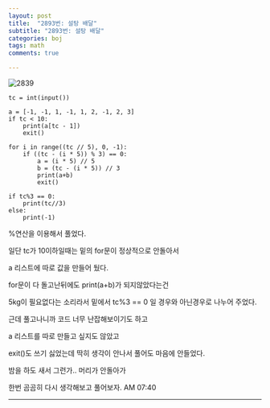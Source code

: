 ```yaml
---
layout: post
title:  "2893번: 설탕 배달"
subtitle: "2893번: 설탕 배달"
categories: boj
tags: math
comments: true

---
```


![2839](https://user-images.githubusercontent.com/56789064/87886905-83c85380-ca5b-11ea-8c1e-4c9efb044537.jpg)


```
tc = int(input())

a = [-1, -1, 1, -1, 1, 2, -1, 2, 3]
if tc < 10:
    print(a[tc - 1])
    exit()

for i in range((tc // 5), 0, -1):
    if ((tc - (i * 5)) % 3) == 0:
        a = (i * 5) // 5
        b = (tc - (i * 5)) // 3
        print(a+b)
        exit()

if tc%3 == 0:
    print(tc//3)
else:
    print(-1)
```

%연산을 이용해서 풀었다.

일단 tc가 10이하일때는 밑의 for문이 정상적으로 안돌아서

a 리스트에 따로 값을 만들어 뒀다.

for문이 다 돌고난뒤에도 print(a+b)가 되지않았다는건 

5kg이 필요없다는 소리라서 밑에서 tc%3 == 0 일 경우와 아닌경우로 나누어 주었다.

근데 풀고나니까 코드 너무 난잡해보이기도 하고

a 리스트를 따로 만들고 싶지도 않았고

exit()도 쓰기 싫었는데 딱히 생각이 안나서 풀어도 마음에 안들었다.

밤을 하도 새서 그런가.. 머리가 안돌아가

한번 곰곰히 다시 생각해보고 풀어보자.  AM 07:40

--- 
